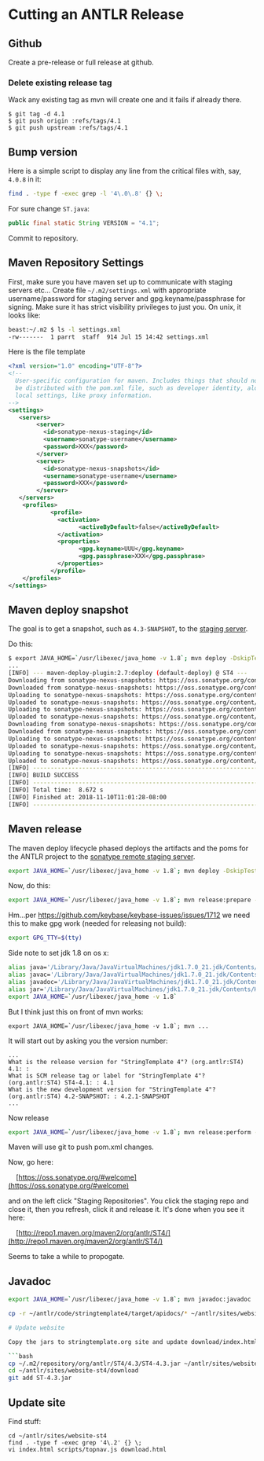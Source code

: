 # Cutting an ANTLR Release

## Github

Create a pre-release or full release at github. 

### Delete existing release tag

Wack any existing tag as mvn will create one and it fails if already there.

```
$ git tag -d 4.1
$ git push origin :refs/tags/4.1
$ git push upstream :refs/tags/4.1
```

## Bump version
 
Here is a simple script to display any line from the critical files with, say, `4.0.8` in it:

```bash
find . -type f -exec grep -l '4\.0\.8' {} \;
```

For sure change `ST.java`:

```java
public final static String VERSION = "4.1";
```

Commit to repository.

## Maven Repository Settings

First, make sure you have maven set up to communicate with staging servers etc...  Create file `~/.m2/settings.xml` with appropriate username/password for staging server and gpg.keyname/passphrase for signing. Make sure it has strict visibility privileges to just you. On unix, it looks like:

```bash
beast:~/.m2 $ ls -l settings.xml 
-rw-------  1 parrt  staff  914 Jul 15 14:42 settings.xml
```

Here is the file template

```xml
<?xml version="1.0" encoding="UTF-8"?>
<!--
  User-specific configuration for maven. Includes things that should not
  be distributed with the pom.xml file, such as developer identity, along with
  local settings, like proxy information.
-->
<settings>
   <servers>
        <server>
          <id>sonatype-nexus-staging</id>
          <username>sonatype-username</username>
          <password>XXX</password>
        </server>
        <server>
          <id>sonatype-nexus-snapshots</id>
          <username>sonatype-username</username>
          <password>XXX</password>
        </server>
   </servers>
    <profiles>
            <profile>
              <activation>
                    <activeByDefault>false</activeByDefault>
              </activation>
              <properties>
                    <gpg.keyname>UUU</gpg.keyname>
                    <gpg.passphrase>XXX</gpg.passphrase>
              </properties>
            </profile>
    </profiles>
</settings>
```

## Maven deploy snapshot

The goal is to get a snapshot, such as `4.3-SNAPSHOT`, to the [staging server](https://oss.sonatype.org/#stagingRepositories).

Do this:

```bash
$ export JAVA_HOME=`/usr/libexec/java_home -v 1.8`; mvn deploy -DskipTests
...
[INFO] --- maven-deploy-plugin:2.7:deploy (default-deploy) @ ST4 ---
Downloading from sonatype-nexus-snapshots: https://oss.sonatype.org/content/repositories/snapshots/org/antlr/ST4/4.1-SNAPSHOT/maven-metadata.xml
Downloaded from sonatype-nexus-snapshots: https://oss.sonatype.org/content/repositories/snapshots/org/antlr/ST4/4.1-SNAPSHOT/maven-metadata.xml (756 B at 925 B/s)
Uploading to sonatype-nexus-snapshots: https://oss.sonatype.org/content/repositories/snapshots/org/antlr/ST4/4.1-SNAPSHOT/ST4-4.1-20181110.190125-4.jar
Uploaded to sonatype-nexus-snapshots: https://oss.sonatype.org/content/repositories/snapshots/org/antlr/ST4/4.1-SNAPSHOT/ST4-4.1-20181110.190125-4.jar (302 kB at 257 kB/s)
Uploading to sonatype-nexus-snapshots: https://oss.sonatype.org/content/repositories/snapshots/org/antlr/ST4/4.1-SNAPSHOT/ST4-4.1-20181110.190125-4.pom
Uploaded to sonatype-nexus-snapshots: https://oss.sonatype.org/content/repositories/snapshots/org/antlr/ST4/4.1-SNAPSHOT/ST4-4.1-20181110.190125-4.pom (2.6 kB at 4.1 kB/s)
Downloading from sonatype-nexus-snapshots: https://oss.sonatype.org/content/repositories/snapshots/org/antlr/ST4/maven-metadata.xml
Downloaded from sonatype-nexus-snapshots: https://oss.sonatype.org/content/repositories/snapshots/org/antlr/ST4/maven-metadata.xml (370 B at 1.7 kB/s)
Uploading to sonatype-nexus-snapshots: https://oss.sonatype.org/content/repositories/snapshots/org/antlr/ST4/4.1-SNAPSHOT/maven-metadata.xml
Uploaded to sonatype-nexus-snapshots: https://oss.sonatype.org/content/repositories/snapshots/org/antlr/ST4/4.1-SNAPSHOT/maven-metadata.xml (756 B at 1.2 kB/s)
Uploading to sonatype-nexus-snapshots: https://oss.sonatype.org/content/repositories/snapshots/org/antlr/ST4/maven-metadata.xml
Uploaded to sonatype-nexus-snapshots: https://oss.sonatype.org/content/repositories/snapshots/org/antlr/ST4/maven-metadata.xml (370 B at 599 B/s)
[INFO] ------------------------------------------------------------------------
[INFO] BUILD SUCCESS
[INFO] ------------------------------------------------------------------------
[INFO] Total time:  8.672 s
[INFO] Finished at: 2018-11-10T11:01:28-08:00
[INFO] ------------------------------------------------------------------------
```

## Maven release

The maven deploy lifecycle phased deploys the artifacts and the poms for the ANTLR project to the [sonatype remote staging server](https://oss.sonatype.org/content/repositories/snapshots/org/antlr/ST4).

```bash
export JAVA_HOME=`/usr/libexec/java_home -v 1.8`; mvn deploy -DskipTests
```

Now, do this:

```bash
export JAVA_HOME=`/usr/libexec/java_home -v 1.8`; mvn release:prepare -Darguments="-DskipTests"
```

Hm...per https://github.com/keybase/keybase-issues/issues/1712 we need this to make gpg work (needed for releasing not build):

```bash
export GPG_TTY=$(tty)
```

Side note to set jdk 1.8 on os x:

```bash
alias java='/Library/Java/JavaVirtualMachines/jdk1.7.0_21.jdk/Contents/Home/bin/java'
alias javac='/Library/Java/JavaVirtualMachines/jdk1.7.0_21.jdk/Contents/Home/bin/javac'
alias javadoc='/Library/Java/JavaVirtualMachines/jdk1.7.0_21.jdk/Contents/Home/bin/javadoc'
alias jar='/Library/Java/JavaVirtualMachines/jdk1.7.0_21.jdk/Contents/Home/bin/jar'
export JAVA_HOME=`/usr/libexec/java_home -v 1.8`
```

But I think just this on front of mvn works:

```
export JAVA_HOME=`/usr/libexec/java_home -v 1.8`; mvn ...
```

It will start out by asking you the version number:

```
...
What is the release version for "StringTemplate 4"? (org.antlr:ST4) 4.1: : 
What is SCM release tag or label for "StringTemplate 4"? (org.antlr:ST4) ST4-4.1: : 4.1           
What is the new development version for "StringTemplate 4"? (org.antlr:ST4) 4.2-SNAPSHOT: : 4.2.1-SNAPSHOT
...
```

Now release

```bash
export JAVA_HOME=`/usr/libexec/java_home -v 1.8`; mvn release:perform -Darguments="-DskipTests"
```

Maven will use git to push pom.xml changes.

Now, go here:

&nbsp;&nbsp;&nbsp;&nbsp;[https://oss.sonatype.org/#welcome](https://oss.sonatype.org/#welcome)

and on the left click "Staging Repositories". You click the staging repo and close it, then you refresh, click it and release it. It's done when you see it here:

&nbsp;&nbsp;&nbsp;&nbsp;[http://repo1.maven.org/maven2/org/antlr/ST4/](http://repo1.maven.org/maven2/org/antlr/ST4/)


Seems to take a while to propogate.

## Javadoc

```bash
export JAVA_HOME=`/usr/libexec/java_home -v 1.8`; mvn javadoc:javadoc
```

```bash
cp -r ~/antlr/code/stringtemplate4/target/apidocs/* ~/antlr/sites/website-st4/api```

# Update website

Copy the jars to stringtemplate.org site and update download/index.html

```bash
cp ~/.m2/repository/org/antlr/ST4/4.3/ST4-4.3.jar ~/antlr/sites/website-st4/download/ST-4.3.jar
cd ~/antlr/sites/website-st4/download
git add ST-4.3.jar
```

## Update site

Find stuff:

```
cd ~/antlr/sites/website-st4
find . -type f -exec grep '4\.2' {} \;
vi index.html scripts/topnav.js download.html 
```

